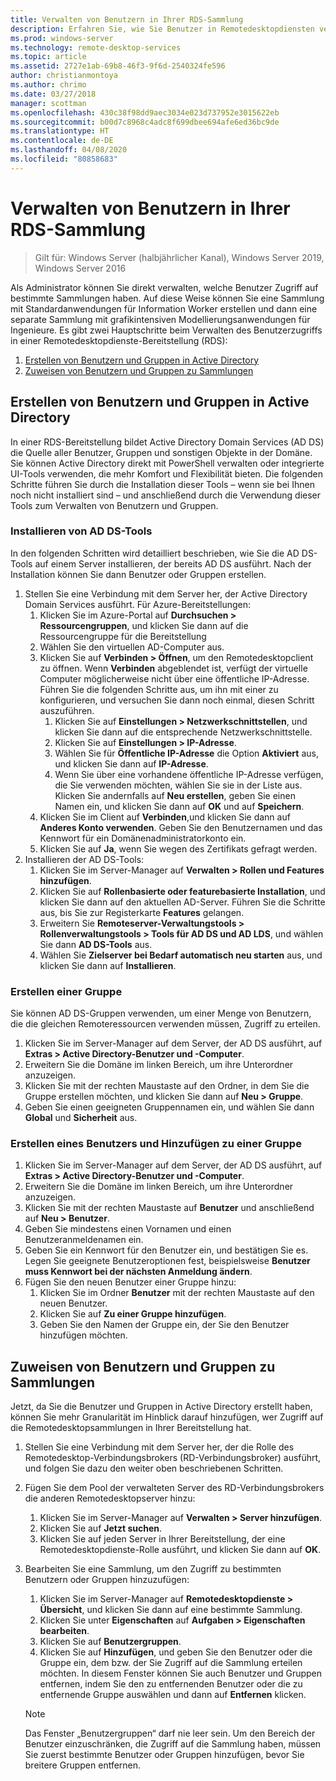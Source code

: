 ```yaml
---
title: Verwalten von Benutzern in Ihrer RDS-Sammlung
description: Erfahren Sie, wie Sie Benutzer in Remotedesktopdiensten verwalten.
ms.prod: windows-server
ms.technology: remote-desktop-services
ms.topic: article
ms.assetid: 2727e1ab-69b8-46f3-9f6d-2540324fe596
author: christianmontoya
ms.author: chrimo
ms.date: 03/27/2018
manager: scottman
ms.openlocfilehash: 430c38f98dd9aec3034e023d737952e3015622eb
ms.sourcegitcommit: b00d7c8968c4adc8f699dbee694afe6ed36bc9de
ms.translationtype: HT
ms.contentlocale: de-DE
ms.lasthandoff: 04/08/2020
ms.locfileid: "80858683"
---
```

# <a name="manage-users-in-your-rds-collection"></a>Verwalten von Benutzern in Ihrer RDS-Sammlung

>Gilt für: Windows Server (halbjährlicher Kanal), Windows Server 2019, Windows Server 2016

Als Administrator können Sie direkt verwalten, welche Benutzer Zugriff auf bestimmte Sammlungen haben. Auf diese Weise können Sie eine Sammlung mit Standardanwendungen für Information Worker erstellen und dann eine separate Sammlung mit grafikintensiven Modellierungsanwendungen für Ingenieure. Es gibt zwei Hauptschritte beim Verwalten des Benutzerzugriffs in einer Remotedesktopdienste-Bereitstellung (RDS):

1.    [Erstellen von Benutzern und Gruppen in Active Directory](#create-your-users-and-groups-in-active-directory)
2.    [Zuweisen von Benutzern und Gruppen zu Sammlungen](#assign-users-and-groups-to-collections)


## <a name="create-your-users-and-groups-in-active-directory"></a>Erstellen von Benutzern und Gruppen in Active Directory

In einer RDS-Bereitstellung bildet Active Directory Domain Services (AD DS) die Quelle aller Benutzer, Gruppen und sonstigen Objekte in der Domäne. Sie können Active Directory direkt mit PowerShell verwalten oder integrierte UI-Tools verwenden, die mehr Komfort und Flexibilität bieten. Die folgenden Schritte führen Sie durch die Installation dieser Tools – wenn sie bei Ihnen noch nicht installiert sind – und anschließend durch die Verwendung dieser Tools zum Verwalten von Benutzern und Gruppen.

### <a name="install-ad-ds-tools"></a>Installieren von AD DS-Tools

In den folgenden Schritten wird detailliert beschrieben, wie Sie die AD DS-Tools auf einem Server installieren, der bereits AD DS ausführt. Nach der Installation können Sie dann Benutzer oder Gruppen erstellen.

1. Stellen Sie eine Verbindung mit dem Server her, der Active Directory Domain Services ausführt. Für Azure-Bereitstellungen:
   1. Klicken Sie im Azure-Portal auf **Durchsuchen > Ressourcengruppen**, und klicken Sie dann auf die Ressourcengruppe für die Bereitstellung
   2. Wählen Sie den virtuellen AD-Computer aus.
   3. Klicken Sie auf **Verbinden > Öffnen**, um den Remotedesktopclient zu öffnen. Wenn **Verbinden** abgeblendet ist, verfügt der virtuelle Computer möglicherweise nicht über eine öffentliche IP-Adresse. Führen Sie die folgenden Schritte aus, um ihn mit einer zu konfigurieren, und versuchen Sie dann noch einmal, diesen Schritt auszuführen.
      1. Klicken Sie auf **Einstellungen > Netzwerkschnittstellen**, und klicken Sie dann auf die entsprechende Netzwerkschnittstelle.
      2. Klicken Sie auf **Einstellungen > IP-Adresse**.
      3. Wählen Sie für **Öffentliche IP-Adresse** die Option **Aktiviert** aus, und klicken Sie dann auf **IP-Adresse**.
      4. Wenn Sie über eine vorhandene öffentliche IP-Adresse verfügen, die Sie verwenden möchten, wählen Sie sie in der Liste aus. Klicken Sie andernfalls auf **Neu erstellen**, geben Sie einen Namen ein, und klicken Sie dann auf **OK** und auf **Speichern**.
   4. Klicken Sie im Client auf **Verbinden**,und klicken Sie dann auf **Anderes Konto verwenden**. Geben Sie den Benutzernamen und das Kennwort für ein Domänenadministratorkonto ein.
   5. Klicken Sie auf **Ja**, wenn Sie wegen des Zertifikats gefragt werden.
2. Installieren der AD DS-Tools:
   1. Klicken Sie im Server-Manager auf **Verwalten > Rollen und Features hinzufügen**.
   2. Klicken Sie auf **Rollenbasierte oder featurebasierte Installation**, und klicken Sie dann auf den aktuellen AD-Server. Führen Sie die Schritte aus, bis Sie zur Registerkarte **Features** gelangen.
   3. Erweitern Sie **Remoteserver-Verwaltungstools > Rollenverwaltungstools > Tools für AD DS und AD LDS**, und wählen Sie dann **AD DS-Tools** aus.
   4. Wählen Sie **Zielserver bei Bedarf automatisch neu starten** aus, und klicken Sie dann auf **Installieren**.

### <a name="create-a-group"></a>Erstellen einer Gruppe

Sie können AD DS-Gruppen verwenden, um einer Menge von Benutzern, die die gleichen Remoteressourcen verwenden müssen, Zugriff zu erteilen.

1. Klicken Sie im Server-Manager auf dem Server, der AD DS ausführt, auf **Extras > Active Directory-Benutzer und -Computer**.
2. Erweitern Sie die Domäne im linken Bereich, um ihre Unterordner anzuzeigen.
3. Klicken Sie mit der rechten Maustaste auf den Ordner, in dem Sie die Gruppe erstellen möchten, und klicken Sie dann auf **Neu > Gruppe**.
4. Geben Sie einen geeigneten Gruppennamen ein, und wählen Sie dann **Global** und **Sicherheit** aus.

### <a name="create-a-user-and-add-to-a-group"></a>Erstellen eines Benutzers und Hinzufügen zu einer Gruppe
1. Klicken Sie im Server-Manager auf dem Server, der AD DS ausführt, auf **Extras > Active Directory-Benutzer und -Computer**.
2. Erweitern Sie die Domäne im linken Bereich, um ihre Unterordner anzuzeigen.
3. Klicken Sie mit der rechten Maustaste auf **Benutzer** und anschließend auf **Neu > Benutzer**.
4. Geben Sie mindestens einen Vornamen und einen Benutzeranmeldenamen ein.
5. Geben Sie ein Kennwort für den Benutzer ein, und bestätigen Sie es. Legen Sie geeignete Benutzeroptionen fest, beispielsweise **Benutzer muss Kennwort bei der nächsten Anmeldung ändern**.
6. Fügen Sie den neuen Benutzer einer Gruppe hinzu:
   1. Klicken Sie im Ordner **Benutzer** mit der rechten Maustaste auf den neuen Benutzer.
   2. Klicken Sie auf **Zu einer Gruppe hinzufügen**.
   3. Geben Sie den Namen der Gruppe ein, der Sie den Benutzer hinzufügen möchten.

## <a name="assign-users-and-groups-to-collections"></a>Zuweisen von Benutzern und Gruppen zu Sammlungen
Jetzt, da Sie die Benutzer und Gruppen in Active Directory erstellt haben, können Sie mehr Granularität im Hinblick darauf hinzufügen, wer Zugriff auf die Remotedesktopsammlungen in Ihrer Bereitstellung hat.

1. Stellen Sie eine Verbindung mit dem Server her, der die Rolle des Remotedesktop-Verbindungsbrokers (RD-Verbindungsbroker) ausführt, und folgen Sie dazu den weiter oben beschriebenen Schritten.
2. Fügen Sie dem Pool der verwalteten Server des RD-Verbindungsbrokers die anderen Remotedesktopserver hinzu:
   1. Klicken Sie im Server-Manager auf **Verwalten > Server hinzufügen**.
   2. Klicken Sie auf **Jetzt suchen**.
   3. Klicken Sie auf jeden Server in Ihrer Bereitstellung, der eine Remotedesktopdienste-Rolle ausführt, und klicken Sie dann auf **OK**.
3. Bearbeiten Sie eine Sammlung, um den Zugriff zu bestimmten Benutzern oder Gruppen hinzuzufügen:
   1. Klicken Sie im Server-Manager auf **Remotedesktopdienste > Übersicht**, und klicken Sie dann auf eine bestimmte Sammlung.
   2. Klicken Sie unter **Eigenschaften** auf **Aufgaben > Eigenschaften bearbeiten**.
   3. Klicken Sie auf **Benutzergruppen**.
   4. Klicken Sie auf **Hinzufügen**, und geben Sie den Benutzer oder die Gruppe ein, dem bzw. der Sie Zugriff auf die Sammlung erteilen möchten. In diesem Fenster können Sie auch Benutzer und Gruppen entfernen, indem Sie den zu entfernenden Benutzer oder die zu entfernende Gruppe auswählen und dann auf **Entfernen** klicken. 
   
   >[!NOTE] 
   > Das Fenster „Benutzergruppen“ darf nie leer sein. Um den Bereich der Benutzer einzuschränken, die Zugriff auf die Sammlung haben, müssen Sie zuerst bestimmte Benutzer oder Gruppen hinzufügen, bevor Sie breitere Gruppen entfernen.